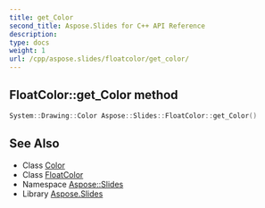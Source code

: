 ```yaml
---
title: get_Color
second_title: Aspose.Slides for C++ API Reference
description: 
type: docs
weight: 1
url: /cpp/aspose.slides/floatcolor/get_color/
---
```

## FloatColor::get_Color method




```cpp
System::Drawing::Color Aspose::Slides::FloatColor::get_Color()
```

## See Also

* Class [Color](../../../system.drawing/color/)
* Class [FloatColor](../)
* Namespace [Aspose::Slides](../../)
* Library [Aspose.Slides](../../../)
